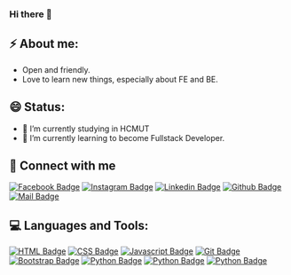 ### Hi there 👋

## ⚡ About me: 
 - Open and friendly.
 - Love to learn new things, especially about FE and BE.


## 😄 Status:
- 🔭 I’m currently studying in HCMUT
- 🌱 I’m currently learning to become Fullstack Developer.

## 🚀 Connect with me
[![Facebook Badge](https://img.shields.io/badge/Facebook-1877F2?style=for-the-badge&logo=facebook&logoColor=white)](https://facebook.com/tmhtomato)
[![Instagram Badge](https://img.shields.io/badge/Instagram-E4405F?style=for-the-badge&logo=instagram&logoColor=white)](https://instagram.com/williamstmh)
[![Linkedin Badge](https://img.shields.io/badge/LinkedIn-0077B5?style=for-the-badge&logo=linkedin&logoColor=white)](https://linkedin.com/in/trinhmanhhung03)
[![Github Badge](https://img.shields.io/badge/GitHub-100000?style=for-the-badge&logo=github&logoColor=white)](https://github.com/manhhungking)
[![Mail Badge](https://img.shields.io/badge/Gmail-D14836?style=for-the-badge&logo=gmail&logoColor=white)](mailto:trinhmanhhung03@gmail.com)

## 💻 Languages and Tools:

[![HTML Badge](https://img.shields.io/badge/HTML5-E34F26?style=for-the-badge&logo=html5&logoColor=white)](https://github.com/manhhungking)
[![CSS Badge](https://img.shields.io/badge/CSS3-1572B6?style=for-the-badge&logo=css3&logoColor=white)](https://github.com/manhhungking)
[![Javascript Badge](https://img.shields.io/badge/JavaScript-F7DF1E?style=for-the-badge&logo=javascript&logoColor=black)](https://github.com/manhhungking)
[![Git Badge](https://img.shields.io/badge/git-f34f29?style=for-the-badge&logo=git&logoColor=white)](https://github.com/manhhungking)
[![Bootstrap Badge](https://img.shields.io/badge/Bootstrap-563D7C?style=for-the-badge&logo=bootstrap&logoColor=white)](https://github.com/manhhungking)
[![Python Badge](https://img.shields.io/badge/Python-14354C?style=for-the-badge&logo=python&logoColor=white)](https://github.com/manhhungking)
[![Python Badge](https://img.shields.io/badge/C%2B%2B-00599C?style=for-the-badge&logo=c%2B%2B&logoColor=white)](https://github.com/manhhungking)
[![Python Badge](https://img.shields.io/badge/PHP-777BB4?style=for-the-badge&logo=php&logoColor=white)](https://github.com/manhhungking)
<!-- [![SASS Badge](https://img.shields.io/badge/Sass-CC6699?style=for-the-badge&logo=sass&logoColor=white)](https://github.com/19smabtahinoor) -->
<!-- [![Typescript Badge](https://img.shields.io/badge/typeScript-0078D6?style=for-the-badge&logo=typeScript&logoColor=white)](https://github.com/19smabtahinoor) 
[![React Badge](https://img.shields.io/badge/React-20232A?style=for-the-badge&logo=react&logoColor=61DAFB)](https://github.com/19smabtahinoor)
[![Next Badge](https://img.shields.io/badge/NextJS-000?style=for-the-badge&logo=nextjs&logoColor=61DAFB)](https://github.com/19smabtahinoor)
[![Tailwind Badge](https://img.shields.io/badge/Tailwind_CSS-38B2AC?style=for-the-badge&logo=tailwind-css&logoColor=white)](https://github.com/19smabtahinoor)
[![Node Badge](https://img.shields.io/badge/Node.js-43853D?style=for-the-badge&logo=node.js&logoColor=white)](https://github.com/19smabtahinoor)

[![Styled Badge](https://img.shields.io/badge/styled--components-DB7093?style=for-the-badge&logo=styled-components&logoColor=white)](https://github.com/19smabtahinoor)
[![Material UI Badge](https://img.shields.io/badge/Material--UI-0081CB?style=for-the-badge&logo=material-ui&logoColor=white)](https://github.com/19smabtahinoor)
[![React Router Badge](https://img.shields.io/badge/React_Router-CA4245?style=for-the-badge&logo=react-router&logoColor=white)](https://github.com/19smabtahinoor)
[![Netlify Badge](https://img.shields.io/badge/Netlify-00C7B7?style=for-the-badge&logo=netlify&logoColor=white)](https://github.com/19smabtahinoor)
[![Markdown Badge](https://img.shields.io/badge/Markdown-000000?style=for-the-badge&logo=markdown&logoColor=white)](https://github.com/19smabtahinoor)
[![Windows Badge](https://img.shields.io/badge/Windows-0078D6?style=for-the-badge&logo=windows&logoColor=white)](https://github.com/19smabtahinoor)
[![Ubuntu Badge](https://img.shields.io/badge/Ubuntu-E95420?style=for-the-badge&logo=ubuntu&logoColor=white)](https://github.com/19smabtahinoor)
[![Bitbucket Badge](https://img.shields.io/badge/Bitbucket-330F63?style=for-the-badge&logo=bitbucket&logoColor=white)](https://github.com/19smabtahinoor)

[![Npm Badge](https://img.shields.io/badge/npm-d7141a?style=for-the-badge&logo=npm&logoColor=white)](https://github.com/19smabtahinoor)
[![Yarn Badge](https://img.shields.io/badge/yarn-0078D6?style=for-the-badge&logo=yarn&logoColor=white)](https://github.com/19smabtahinoor)
[![Vercel Badge](https://img.shields.io/badge/vercel-000?style=for-the-badge&logo=vercel&logoColor=white)](https://github.com/19smabtahinoor)
[![Google Chrome Badge](https://img.shields.io/badge/google_chrome-556532?style=for-the-badge&logo=googlechrome&logoColor=white)](https://github.com/19smabtahinoor)
[![Notion Badge](https://img.shields.io/badge/notion-000?style=for-the-badge&logo=notion&logoColor=white)](https://github.com/19smabtahinoor)
[![Vs Code Badge](https://img.shields.io/badge/Visual_Studio_Code-0078D6?style=for-the-badge&logo=visualstudiocode&logoColor=white)](https://github.com/19smabtahinoor)
-->
<!--
**manhhungking/manhhungking** is a ✨ _special_ ✨ repository because its `README.md` (this file) appears on your GitHub profile.

Here are some ideas to get you started:

- 🔭 I’m currently working on ...
- 🌱 I’m currently learning ...
- 👯 I’m looking to collaborate on ...
- 🤔 I’m looking for help with ...
- 💬 Ask me about ...
- 📫 How to reach me: ...
- 😄 Pronouns: ...
- ⚡ Fun fact: ...
-->
